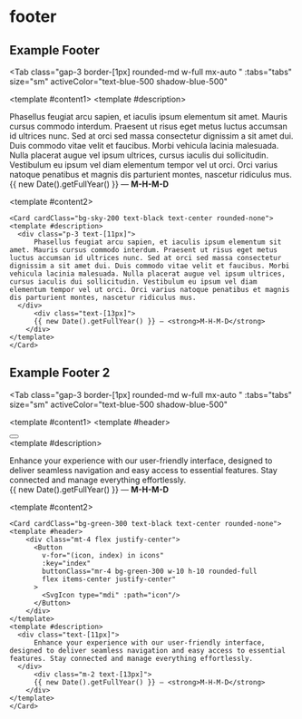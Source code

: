 # footer
<script setup lang="ts">
import { ref } from 'vue'
import SvgIcon from '@jamescoyle/vue-icon';
import { mdiFacebook, mdiTwitter, mdiLinkedin, mdiInstagram } from '@mdi/js';
const tabs = [
  { label: 'UI', value: 1, content: '' },
  { label: 'code', value: 2, content: ''},
];
const icons = [
  mdiFacebook,
  mdiTwitter,
  mdiLinkedin,
  mdiInstagram
]
const footerEnable = ref(true);
</script>


## Example Footer

<Tab 
   class="gap-3 border-[1px] rounded-md w-full mx-auto "
    :tabs="tabs" 
    size="sm"
    activeColor="text-blue-500 shadow-blue-500"
  >
<template #content1>
<Card cardClass="bg-sky-200 text-black text-center rounded-none">
<template #description>
  <div class="p-3 text-[11px]">
      Phasellus feugiat arcu sapien, et iaculis ipsum elementum sit amet. Mauris cursus commodo interdum. Praesent ut risus eget metus luctus accumsan id ultrices nunc. Sed at orci sed massa consectetur dignissim a sit amet dui. Duis commodo vitae velit et faucibus. Morbi vehicula lacinia malesuada. Nulla placerat augue vel ipsum ultrices, cursus iaculis dui sollicitudin. Vestibulum eu ipsum vel diam elementum tempor vel ut orci. Orci varius natoque penatibus et magnis dis parturient montes, nascetur ridiculus mus.
  </div>
      <div class="text-[13px]">
      {{ new Date().getFullYear() }} — <strong>M-H-M-D</strong>
    </div>
</template>
</Card>
</template>

<template #content2>

```vue
<Card cardClass="bg-sky-200 text-black text-center rounded-none">
<template #description>
  <div class="p-3 text-[11px]">
      Phasellus feugiat arcu sapien, et iaculis ipsum elementum sit amet. Mauris cursus commodo interdum. Praesent ut risus eget metus luctus accumsan id ultrices nunc. Sed at orci sed massa consectetur dignissim a sit amet dui. Duis commodo vitae velit et faucibus. Morbi vehicula lacinia malesuada. Nulla placerat augue vel ipsum ultrices, cursus iaculis dui sollicitudin. Vestibulum eu ipsum vel diam elementum tempor vel ut orci. Orci varius natoque penatibus et magnis dis parturient montes, nascetur ridiculus mus.
  </div>
      <div class="text-[13px]">
      {{ new Date().getFullYear() }} — <strong>M-H-M-D</strong>
    </div>
</template>
</Card>
```

</template>
</Tab>


## Example Footer 2

<Tab 
   class="gap-3 border-[1px] rounded-md w-full mx-auto "
    :tabs="tabs" 
    size="sm"
    activeColor="text-blue-500 shadow-blue-500"
  >
<template #content1>
<Card cardClass="bg-green-300 text-black text-center rounded-none">
<template #header>
    <div class="mt-4 flex justify-center">
      <Button
        v-for="(icon, index) in icons"
        :key="index"
        buttonClass="mr-4 bg-green-300 w-10 h-10 rounded-full flex items-center justify-center "
      >
        <SvgIcon type="mdi" :path="icon" class="text-black hover:scale-150 transition-all duration-300"/>
      </Button>
    </div>
</template>
<template #description>
  <div class="text-[11px]">
      Enhance your experience with our user-friendly interface, designed to deliver seamless navigation and easy access to essential features. Stay connected and manage everything effortlessly.
  </div>
      <div class="m-2 text-[13px]">
      {{ new Date().getFullYear() }} — <strong>M-H-M-D</strong>
    </div>
</template>
</Card>
</template>

<template #content2>

```vue
<Card cardClass="bg-green-300 text-black text-center rounded-none">
<template #header>
    <div class="mt-4 flex justify-center">
      <Button
        v-for="(icon, index) in icons"
        :key="index"
        buttonClass="mr-4 bg-green-300 w-10 h-10 rounded-full 
        flex items-center justify-center"
      >
        <SvgIcon type="mdi" :path="icon"/>
      </Button>
    </div>
</template>
<template #description>
  <div class="text-[11px]">
      Enhance your experience with our user-friendly interface, designed to deliver seamless navigation and easy access to essential features. Stay connected and manage everything effortlessly.
  </div>
      <div class="m-2 text-[13px]">
      {{ new Date().getFullYear() }} — <strong>M-H-M-D</strong>
    </div>
</template>
</Card>
```

</template>
</Tab>